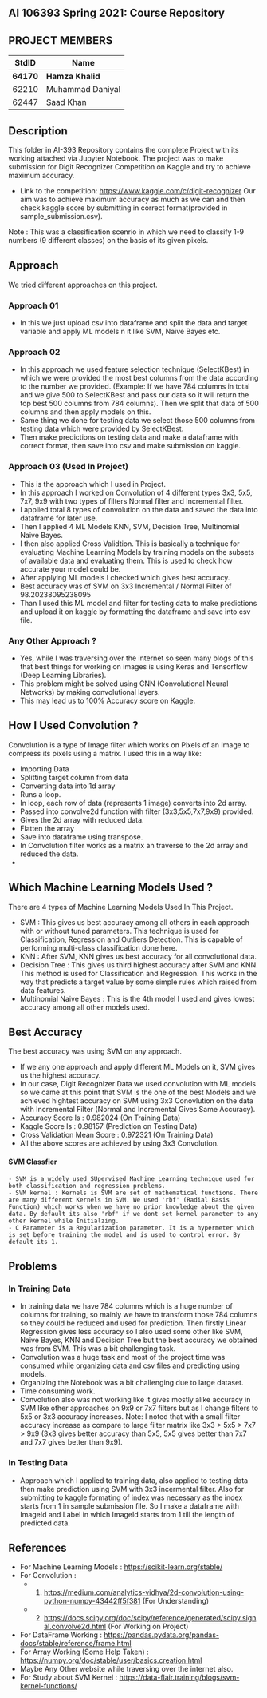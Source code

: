 ## AI 106393 Spring 2021: Course Repository ##

## PROJECT MEMBERS ##
StdID | Name
------------ | -------------
**64170** | **Hamza Khalid**
62210 | Muhammad Daniyal
62447 | Saad Khan

## Description ##
This folder in AI-393 Repository contains the complete Project with its working attached via Jupyter Notebook. The project was to make submission for Digit Recognizer Competition on Kaggle and try to achieve maximum accuracy.
  - Link to the competition: https://www.kaggle.com/c/digit-recognizer
Our aim was to achieve maximum accuracy as much as we can and then check kaggle score by submitting in correct format(provided in sample_submission.csv).

Note : This was a classification scenrio in which we need to classify 1-9 numbers (9 different classes) on the basis of its given pixels.

## Approach ##
We tried different approaches on this project.
### Approach 01 ###
  - In this we just upload csv into dataframe and split the data and target variable and apply ML models n it like SVM, Naive Bayes etc.
### Approach 02 ###
  - In this approach we used feature selection technique (SelectKBest) in which we were provided the most best columns from the data according to the number we provided. (Example: If we have 784  columns in total and we give 500 to SelectKBest and pass our data so it will return the top best 500 columns from 784 columns). Then we split that data of 500 columns and then apply models on this.
  - Same thing we done for testing data we select those 500 columns from testing data which were provided by SelectKBest.
  - Then make predictions on testing data and make a dataframe with correct format, then save into csv and make submission on kaggle.
### Approach 03 (Used In Project) ###
  - This is the approach which I used in Project.
  - In this approach I worked on Convolution of 4 different types 3x3, 5x5, 7x7, 9x9 with two types of filters Normal filter and Incremental filter.
  - I applied total 8 types of convolution on the data and saved the data into dataframe for later use.
  - Then I applied 4 ML Models KNN, SVM, Decision Tree, Multinomial Naive Bayes.
  - I then also applied Cross Validtion. This is basically a technique for evaluating Machine Learning Models by training models on the subsets of available data and evaluating them. This is used to check how accurate your model could be.
  - After applying ML models I checked which gives best accuracy.
  - Best accuracy was of SVM on 3x3 Incremental / Normal Filter of 98.20238095238095
  - Than I used this ML model and filter for testing data to make predictions and upload it on kaggle by formatting the dataframe and save into csv file.
### Any Other Approach ? ###
  - Yes, while I was traversing over the internet so seen many blogs of this that best things for working on images is using Keras and Tensorflow (Deep Learning Libraries).
  - This problem might be solved using CNN (Convolutional Neural Networks) by making convolutional layers.
  - This may lead us to 100% Accuracy score on Kaggle.

## How I Used Convolution ? ##
Convolution is a type of Image filter which works on Pixels of an Image to compress its pixels using a matrix.
I used this in a way like:
  - Importing Data
  - Splitting target column from data
  - Converting data into 1d array
  - Runs a loop.
  - In loop, each row of data (represents 1 image) converts into 2d array.
  - Passed into convolve2d function with filter (3x3,5x5,7x7,9x9) provided.
  - Gives the 2d array with reduced data.
  - Flatten the array
  - Save into dataframe using transpose.
  - In Convolution filter works as a matrix an traverse to the 2d array and reduced the data.
  - 
## Which Machine Learning Models Used ? ##
There are 4 types of Machine Learning Models Used In This Project.
  - SVM : This gives us best accuracy among all others in each approach with or without tuned parameters. This technique is used for Classification, Regression and Outliers Detection. This is capable of performing multi-class classification done here. 
  - KNN : After SVM, KNN gives us best accuracy for all convolutional data.
  - Decision Tree : This gives us third highest accuracy after SVM and KNN. This method is used for Classification and Regression. This works in the way that predicts a target value by some simple rules which raised from data features.
  - Multinomial Naive Bayes : This is the 4th model I used and gives lowest accuracy among all other models used.

## Best Accuracy ##
The best accuracy was using SVM on any approach.
  - If we any one approach and apply different ML Models on it, SVM gives us the highest accuracy.
  - In our case, Digit Recognizer Data we used convolution with ML models so we came at this point that SVM is the one of the best Models and we achieved hightest accuracy on SVM using 3x3 Conovlution on the data with Incremental Filter (Normal and Incremental Gives Same Accuracy).
  - Accuracy Score Is : 0.982024 (On Training Data)
  - Kaggle Score Is : 0.98157 (Prediction on Testing Data)
  - Cross Validation Mean Score : 0.972321 (On Training Data)
  - All the above scores are achieved by using 3x3 Convolution.
  #### SVM Classfier ####
    - SVM is a widely used SUpervised Machine Learning technique used for both classification and regression problems.
    - SVM kernel : Kernels is SVM are set of mathematical functions. There are many different Kernels in SVM. We used 'rbf' (Radial Basis Function) which works when we have no prior knowledge about the given data. By default its also 'rbf' if we dont set kernel parameter to any other kernel while Initialzing.
    - C Parameter is a Regularization parameter. It is a hypermeter which is set before training the model and is used to control error. By default its 1.

## Problems ##
### In Training Data ###
   - In training data we have 784 columns which is a huge number of columns for training, so mainly we have to transform those 784 columns so they could be reduced and used for prediction. Then firstly Linear Regression gives less accuracy so I also used some other like SVM, Naive Bayes, KNN and Decision Tree but the best accuracy we obtained was from SVM. This was a bit challenging task. 
   - Convolution was a huge task and most of the project time was consumed while organizing data and csv files and predicting using models.
   - Organizing the Notebook was a bit challenging due to large dataset.
   - Time consuming work.
   - Convolution also was not working like it gives mostly alike accuracy in SVM like other approaches on 9x9 or 7x7 filters but as I change filters to 5x5 or 3x3 accuracy increases.
   Note: I noted that with a small filter accuracy increase as compare to large filter matrix like 3x3 > 5x5 > 7x7 > 9x9 (3x3 gives better accuracy than 5x5, 5x5 gives better than 7x7 and 7x7 gives better than 9x9).
### In Testing Data ###
   - Approach which I applied to training data, also applied to testing data then make prediction using SVM with 3x3 incermental filter. Also for submitting to kaggle formating of index was necessary as the index starts from 1 in sample submission file. So I make a dataframe with ImageId and Label in which ImageId starts from 1 till the length of predicted data.

## References ##
  - For Machine Learning Models : https://scikit-learn.org/stable/
  - For Convolution : 
    - 1) https://medium.com/analytics-vidhya/2d-convolution-using-python-numpy-43442ff5f381 (For Understanding)
    - 2) https://docs.scipy.org/doc/scipy/reference/generated/scipy.signal.convolve2d.html (For Working on Project)
  - For DataFrame Working : https://pandas.pydata.org/pandas-docs/stable/reference/frame.html
  - For Array Working (Some Help Taken) : https://numpy.org/doc/stable/user/basics.creation.html
  - Maybe Any Other website while traversing over the internet also.
  - For Study about SVM Kernel : https://data-flair.training/blogs/svm-kernel-functions/
